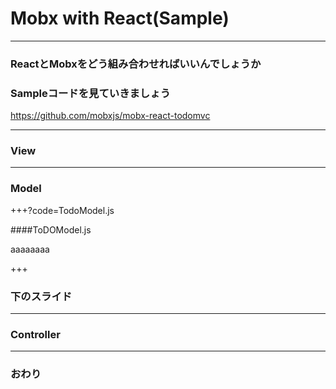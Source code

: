 
# Mobx with React(Sample)

---

### ReactとMobxをどう組み合わせればいいんでしょうか

### Sampleコードを見ていきましょう
https://github.com/mobxjs/mobx-react-todomvc


---

### View

---


### Model

+++?code=TodoModel.js

####ToDOModel.js

aaaaaaaa

+++

### 下のスライド

---


### Controller


---


### おわり
